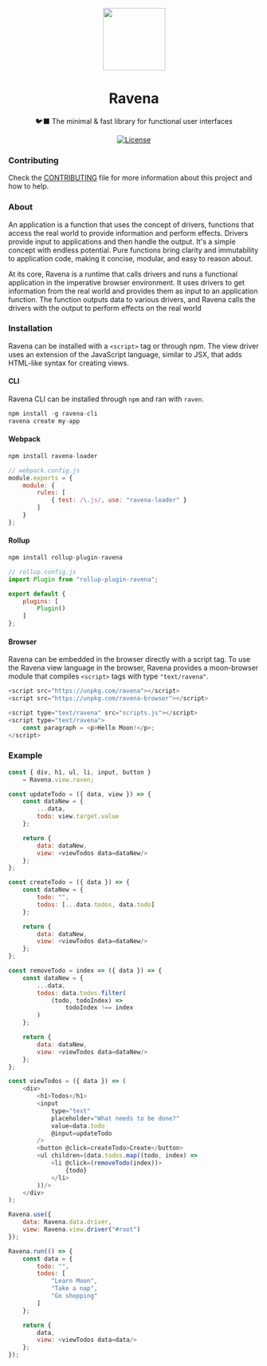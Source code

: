<p align="center">
		<img width="125" src="https://avatars.githubusercontent.com/u/162970380?s=200&v=4">
	</a>
</p>
<h1 align="center">Ravena</h1>
<p align="center">🐦‍⬛ The minimal & fast library for functional user interfaces</p>
<p align="center">
	<a href="https://license.kabir.sh"><img src="https://img.shields.io/badge/License-MIT-lightgreen.svg" alt="License"></a>
</p>

### Contributing

Check the [CONTRIBUTING](/CONTRIBUTING.md) file for more information about this project and how to help.

### About
An application is a function that uses the concept of drivers, functions that access the real world to provide information and perform effects. Drivers provide input to applications and then handle the output. It's a simple concept with endless potential. Pure functions bring clarity and immutability to application code, making it concise, modular, and easy to reason about.

At its core, Ravena is a runtime that calls drivers and runs a functional application in the imperative browser environment. It uses drivers to get information from the real world and provides them as input to an application function. The function outputs data to various drivers, and Ravena calls the drivers with the output to perform effects on the real world

### Installation
Ravena can be installed with a `<script>` tag or through npm. The view driver uses an extension of the JavaScript language, similar to JSX, that adds HTML-like syntax for creating views.
#### CLI
Ravena CLI can be installed through `npm` and ran with `raven`.

```js
npm install -g ravena-cli
ravena create my-app
```

#### Webpack
```js
npm install ravena-loader
```

```js
// webpack.config.js
module.exports = {
    module: {
        rules: [
            { test: /\.js/, use: "ravena-loader" }
        ]
    }
};
```

#### Rollup
```js
npm install rollup-plugin-ravena
```

```js
// rollup.config.js
import Plugin from "rollup-plugin-ravena";

export default {
    plugins: [
        Plugin()
    ]
};
```

#### Browser
Ravena can be embedded in the browser directly with a script tag. To use the Ravena view language in the browser, Ravena provides a moon-browser module that compiles `<script>` tags with type `"text/ravena"`.

```js
<script src="https://unpkg.com/ravena"></script>
<script src="https://unpkg.com/ravena-browser"></script>

<script type="text/ravena" src="scripts.js"></script>
<script type="text/ravena">
    const paragraph = <p>Hello Moon!</p>;
</script>
```
### Example
```js
const { div, h1, ul, li, input, button }
	= Ravena.view.raven;

const updateTodo = ({ data, view }) => {
	const dataNew = {
		...data,
		todo: view.target.value
	};

	return {
		data: dataNew,
		view: <viewTodos data=dataNew/>
	};
};

const createTodo = ({ data }) => {
	const dataNew = {
		todo: "",
		todos: [...data.todos, data.todo]
	};

	return {
		data: dataNew,
		view: <viewTodos data=dataNew/>
	};
};

const removeTodo = index => ({ data }) => {
	const dataNew = {
		...data,
		todos: data.todos.filter(
			(todo, todoIndex) =>
				todoIndex !== index
		)
	};

	return {
		data: dataNew,
		view: <viewTodos data=dataNew/>
	};
};

const viewTodos = ({ data }) => (
	<div>
		<h1>Todos</h1>
		<input
			type="text"
			placeholder="What needs to be done?"
			value=data.todo
			@input=updateTodo
		/>
		<button @click=createTodo>Create</button>
		<ul children=(data.todos.map((todo, index) =>
			<li @click=(removeTodo(index))>
				{todo}
			</li>
		))/>
	</div>
);

Ravena.use({
	data: Ravena.data.driver,
	view: Ravena.view.driver("#root")
});

Ravena.run(() => {
	const data = {
		todo: "",
		todos: [
			"Learn Moon",
			"Take a nap",
			"Go shopping"
		]
	};

	return {
		data,
		view: <viewTodos data=data/>
	};
});
```

